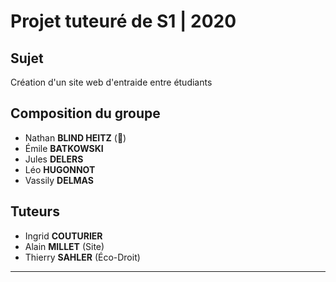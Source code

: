 # Projet tuteuré de S1 | 2020

## Sujet

Création d'un site web d'entraide entre étudiants

## Composition du groupe

*  Nathan **BLIND HEITZ** (👑)
*  Émile **BATKOWSKI**
*  Jules **DELERS**
*  Léo **HUGONNOT**
*  Vassily **DELMAS**

## Tuteurs

*  Ingrid **COUTURIER**
*  Alain **MILLET** (Site)
*  Thierry **SAHLER** (Éco-Droit)

---
